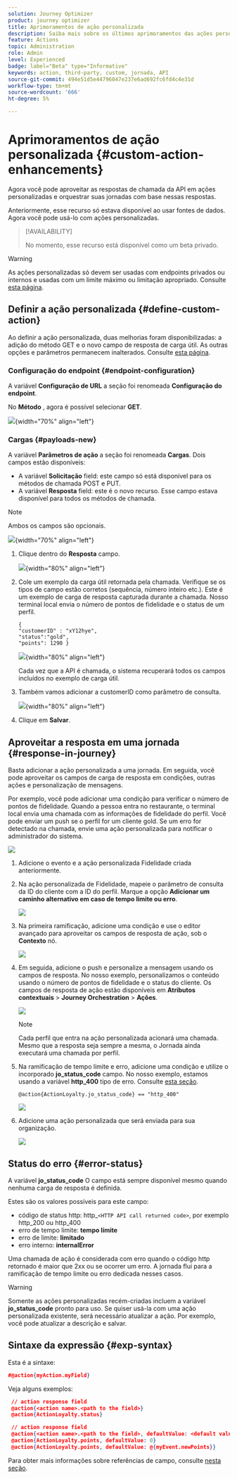 ```yaml
---
solution: Journey Optimizer
product: journey optimizer
title: Aprimoramentos de ação personalizada
description: Saiba mais sobre os últimos aprimoramentos das ações personalizadas
feature: Actions
topic: Administration
role: Admin
level: Experienced
badge: label="Beta" type="Informative"
keywords: action, third-party, custom, jornada, API
source-git-commit: 494e51d5e44796047e237e6ad692fc6fd4c4e31d
workflow-type: tm+mt
source-wordcount: '666'
ht-degree: 5%

---
```


# Aprimoramentos de ação personalizada {#custom-action-enhancements}

Agora você pode aproveitar as respostas de chamada da API em ações personalizadas e orquestrar suas jornadas com base nessas respostas.

Anteriormente, esse recurso só estava disponível ao usar fontes de dados. Agora você pode usá-lo com ações personalizadas.

>[!AVAILABILITY]
>
>No momento, esse recurso está disponível como um beta privado.

>[!WARNING]
>
>As ações personalizadas só devem ser usadas com endpoints privados ou internos e usadas com um limite máximo ou limitação apropriado. Consulte [esta página](../configuration/external-systems.md).

## Definir a ação personalizada {#define-custom-action}

Ao definir a ação personalizada, duas melhorias foram disponibilizadas: a adição do método GET e o novo campo de resposta de carga útil. As outras opções e parâmetros permanecem inalterados. Consulte [esta página](../action/about-custom-action-configuration.md).

### Configuração do endpoint {#endpoint-configuration}

A variável **Configuração de URL** a seção foi renomeada **Configuração do endpoint**.

No **Método** , agora é possível selecionar **GET**.

![](assets/action-response1.png){width="70%" align="left"}

### Cargas {#payloads-new}

A variável **Parâmetros de ação** a seção foi renomeada **Cargas**. Dois campos estão disponíveis:

* A variável **Solicitação** field: este campo só está disponível para os métodos de chamada POST e PUT.
* A variável **Resposta** field: este é o novo recurso. Esse campo estava disponível para todos os métodos de chamada.

>[!NOTE]
> 
>Ambos os campos são opcionais.

![](assets/action-response2.png){width="70%" align="left"}

1. Clique dentro do **Resposta** campo.

   ![](assets/action-response3.png){width="80%" align="left"}

1. Cole um exemplo da carga útil retornada pela chamada. Verifique se os tipos de campo estão corretos (sequência, número inteiro etc.). Este é um exemplo de carga de resposta capturada durante a chamada. Nosso terminal local envia o número de pontos de fidelidade e o status de um perfil.

   ```
   {
   "customerID" : "xY12hye",    
   "status":"gold",
   "points": 1290 }
   ```

   ![](assets/action-response4.png){width="80%" align="left"}

   Cada vez que a API é chamada, o sistema recuperará todos os campos incluídos no exemplo de carga útil.

1. Também vamos adicionar a customerID como parâmetro de consulta.

   ![](assets/action-response9.png){width="80%" align="left"}

1. Clique em **Salvar**.

## Aproveitar a resposta em uma jornada {#response-in-journey}

Basta adicionar a ação personalizada a uma jornada. Em seguida, você pode aproveitar os campos de carga de resposta em condições, outras ações e personalização de mensagens.

Por exemplo, você pode adicionar uma condição para verificar o número de pontos de fidelidade. Quando a pessoa entra no restaurante, o terminal local envia uma chamada com as informações de fidelidade do perfil. Você pode enviar um push se o perfil for um cliente gold. Se um erro for detectado na chamada, envie uma ação personalizada para notificar o administrador do sistema.

![](assets/action-response5.png)

1. Adicione o evento e a ação personalizada Fidelidade criada anteriormente.

1. Na ação personalizada de Fidelidade, mapeie o parâmetro de consulta da ID do cliente com a ID do perfil. Marque a opção **Adicionar um caminho alternativo em caso de tempo limite ou erro**.

   ![](assets/action-response10.png)

1. Na primeira ramificação, adicione uma condição e use o editor avançado para aproveitar os campos de resposta de ação, sob o **Contexto** nó.

   ![](assets/action-response6.png)

1. Em seguida, adicione o push e personalize a mensagem usando os campos de resposta. No nosso exemplo, personalizamos o conteúdo usando o número de pontos de fidelidade e o status do cliente. Os campos de resposta de ação estão disponíveis em **Atributos contextuais** > **Journey Orchestration** > **Ações**.

   ![](assets/action-response8.png)

   >[!NOTE]
   >
   >Cada perfil que entra na ação personalizada acionará uma chamada. Mesmo que a resposta seja sempre a mesma, o Jornada ainda executará uma chamada por perfil.

1. Na ramificação de tempo limite e erro, adicione uma condição e utilize o incorporado **jo_status_code** campo. No nosso exemplo, estamos usando a variável
   **http_400** tipo de erro. Consulte [esta seção](#error-status).

   ```
   @action{ActionLoyalty.jo_status_code} == "http_400"
   ```

   ![](assets/action-response7.png)

1. Adicione uma ação personalizada que será enviada para sua organização.

   ![](assets/action-response11.png)

## Status do erro {#error-status}

A variável **jo_status_code** O campo está sempre disponível mesmo quando nenhuma carga de resposta é definida.

Estes são os valores possíveis para este campo:

* código de status http: http_`<HTTP API call returned code>`, por exemplo http_200 ou http_400
* erro de tempo limite: **tempo limite**
* erro de limite: **limitado**
* erro interno: **internalError**

Uma chamada de ação é considerada com erro quando o código http retornado é maior que 2xx ou se ocorrer um erro. A jornada flui para a ramificação de tempo limite ou erro dedicada nesses casos.

>[!WARNING]
>
>Somente as ações personalizadas recém-criadas incluem a variável **jo_status_code** pronto para uso. Se quiser usá-la com uma ação personalizada existente, será necessário atualizar a ação. Por exemplo, você pode atualizar a descrição e salvar.

## Sintaxe da expressão {#exp-syntax}

Esta é a sintaxe:

```json
#@action{myAction.myField} 
```

Veja alguns exemplos:

```json
 // action response field
 @action{<action name>.<path to the field>}
 @action{ActionLoyalty.status}
```

```json
 // action response field
 @action{<action name>.<path to the field>, defaultValue: <default value expression>}
 @action{ActionLoyalty.points, defaultValue: 0}
 @action{ActionLoyalty.points, defaultValue: @{myEvent.newPoints}}
```

Para obter mais informações sobre referências de campo, consulte [nesta seção](../building-journeys/expression/field-references.md).

